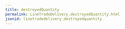 ```yaml
---
title: destroyedQuantity
permalink: LineTradeDelivery.destroyedQuantity.html
jsonid: linetradedelivery_destroyedquantity
---
```

